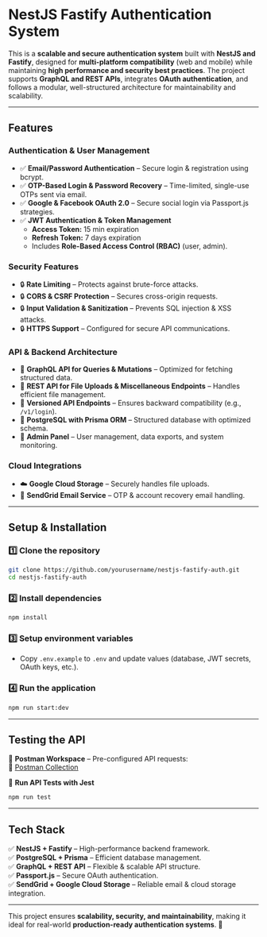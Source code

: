 # **NestJS Fastify Authentication System**

This is a **scalable and secure authentication system** built with **NestJS and Fastify**, designed for **multi-platform compatibility** (web and mobile) while maintaining **high performance and security best practices**. The project supports **GraphQL and REST APIs**, integrates **OAuth authentication**, and follows a modular, well-structured architecture for maintainability and scalability.

---

## **Features**

### **Authentication & User Management**
- ✅ **Email/Password Authentication** – Secure login & registration using bcrypt.
- ✅ **OTP-Based Login & Password Recovery** – Time-limited, single-use OTPs sent via email.
- ✅ **Google & Facebook OAuth 2.0** – Secure social login via Passport.js strategies.
- ✅ **JWT Authentication & Token Management**  
  - **Access Token:** 15 min expiration  
  - **Refresh Token:** 7 days expiration  
  - Includes **Role-Based Access Control (RBAC)** (user, admin).

### **Security Features**
- 🔒 **Rate Limiting** – Protects against brute-force attacks.
- 🔒 **CORS & CSRF Protection** – Secures cross-origin requests.
- 🔒 **Input Validation & Sanitization** – Prevents SQL injection & XSS attacks.
- 🔒 **HTTPS Support** – Configured for secure API communications.

### **API & Backend Architecture**
- 🚀 **GraphQL API for Queries & Mutations** – Optimized for fetching structured data.
- 🚀 **REST API for File Uploads & Miscellaneous Endpoints** – Handles efficient file management.
- 🚀 **Versioned API Endpoints** – Ensures backward compatibility (e.g., `/v1/login`).
- 🚀 **PostgreSQL with Prisma ORM** – Structured database with optimized schema.
- 🚀 **Admin Panel** – User management, data exports, and system monitoring.

### **Cloud Integrations**
- ☁️ **Google Cloud Storage** – Securely handles file uploads.
- 📧 **SendGrid Email Service** – OTP & account recovery email handling.

---

## **Setup & Installation**

### **1️⃣ Clone the repository**
```sh
git clone https://github.com/yourusername/nestjs-fastify-auth.git
cd nestjs-fastify-auth
```

### **2️⃣ Install dependencies**
```sh
npm install
```

### **3️⃣ Setup environment variables**
- Copy `.env.example` to `.env` and update values (database, JWT secrets, OAuth keys, etc.).

### **4️⃣ Run the application**
```sh
npm run start:dev
```

---

## **Testing the API**
📌 **Postman Workspace** – Pre-configured API requests:  
🔗 [Postman Collection](https://www.postman.com/planetary-meadow-877636/workspace/freelancing/collection/6761f024ee1120390951c8ff?action=share&creator=23240798)

📌 **Run API Tests with Jest**
```sh
npm run test
```

---

## **Tech Stack**
✅ **NestJS + Fastify** – High-performance backend framework.  
✅ **PostgreSQL + Prisma** – Efficient database management.  
✅ **GraphQL + REST API** – Flexible & scalable API structure.  
✅ **Passport.js** – Secure OAuth authentication.  
✅ **SendGrid + Google Cloud Storage** – Reliable email & cloud storage integration.  

---

This project ensures **scalability, security, and maintainability**, making it ideal for real-world **production-ready authentication systems**. 🚀
